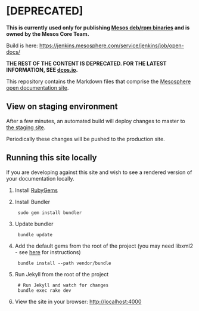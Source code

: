 # [DEPRECATED] 
**This is currently used only for publishing [Mesos deb/rpm binaries](open.mesosphere.com/downloads/mesos) and is owned by the Mesos Core Team.**

Build is here: https://jenkins.mesosphere.com/service/jenkins/job/open-docs/

**THE REST OF THE CONTENT IS DEPRECATED. FOR THE LATEST INFORMATION, SEE <a href="dcos.io">dcos.io</a>.**

This repository contains the Markdown files that comprise the [Mesosphere open documentation site](http://open.mesosphere.com).

## View on staging environment

After a few minutes, an automated build will deploy changes to master to [the staging site](http://open-staging.mesosphere.com.s3-website-us-east-1.amazonaws.com/).

Periodically these changes will be pushed to the production site.

## Running this site locally

If you are developing against this site and wish to see a rendered version of your documentation locally.

1. Install [RubyGems](https://rubygems.org/pages/download)
2. Install Bundler

        sudo gem install bundler
3. Update bundler

		bundle update
4. Add the default gems from the root of the project (you may need libxml2 - see [here](http://nokogiri.org/tutorials/installing_nokogiri.html) for instructions)

        bundle install --path vendor/bundle
5. Run Jekyll from the root of the project

        # Run Jekyll and watch for changes
        bundle exec rake dev
6. View the site in your browser: [http://localhost:4000](http://localhost:4000)
